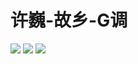# 许巍-故乡-G调

![](http://cdn.qiniu.liyansheng.top/img/20240731220332.png)
![](http://cdn.qiniu.liyansheng.top/img/20240731220438.png)
![](http://cdn.qiniu.liyansheng.top/img/20240731220509.png)